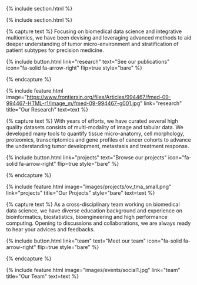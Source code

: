 ---
---
{% include section.html %}

{% include section.html %}

{% capture text %}
Focusing on biomedical data science and integrative multiomics, we have been devising and leveraging
advanced methods to aid deeper understanding of tumor micro-environment and stratification of patient subtypes
for precision medicine.

{%
  include button.html
  link="research"
  text="See our publications"
  icon="fa-solid fa-arrow-right"
  flip=true
  style="bare"
%}

{% endcapture %}

{%
  include feature.html
  image="https://www.frontiersin.org/files/Articles/994467/fmed-09-994467-HTML-r1/image_m/fmed-09-994467-g001.jpg"
  link="research"
  title="Our Research"
  text=text
%}

{% capture text %}
With years of efforts, we have curated several high quality datasets consists of multi-modality of image and tabular data. 
We developed many tools to quantify tissue micro-anatomy, cell morphology, proteomics, transcriptomics 
and gene profiles of cancer cohorts to advance the understanding tumor development, metastasis and treatment response.

{%
  include button.html
  link="projects"
  text="Browse our projects"
  icon="fa-solid fa-arrow-right"
  flip=true
  style="bare"
%}

{% endcapture %}

{%
  include feature.html
  image="images/projects/ov_tma_small.png"
  link="projects"
  title="Our Projects"
  style="bare"
  text=text
%}

{% capture text %}
As a cross-disciplinary team working on biomedical data science, we have diverse education background 
and experience on bioinformatics, biostatistics, bioengineering and high performance computing. Opening to discussions 
and collaborations, we are always ready to hear your advices and feedbacks.

{%
  include button.html
  link="team"
  text="Meet our team"
  icon="fa-solid fa-arrow-right"
  flip=true
  style="bare"
%}

{% endcapture %}

{%
  include feature.html
  image="images/events/social1.jpg"
  link="team"
  title="Our Team"
  text=text
%}
